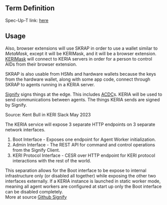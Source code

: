## Term Definition

Spec-Up-T link: <a href='https://weboftrust.github.io/WOT-terms/docs/glossary/signify-keria-request-authentication-protocol'>here</a>

## Usage

Also, browser extensions will use SKRAP in order to use a wallet similar to _MetaMask_, except it will be KERIMask, and it will be a browser extension.
[KERIMask](KERIMask) will connect to KERIA servers in order for a person to control AIDs from their browser extension.

SKRAP is also usable from HSMs and hardware wallets because the keys from the hardware wallet, along with some app code, connect through SKRAP to agents running in a KERIA server.

[Signify](signify) signs things at the edge. This includes [ACDC](ACDC)s. KERIA will be used to send communications between agents. The things KERIA sends are signed by Signify.  

Source: Kent Bull in KERI Slack May 2023

The KERIA service will expose 3 separate HTTP endpoints on 3 separate network interfaces.
1. Boot Interface - Exposes one endpoint for Agent Worker initialization.
2. Admin Interface - The REST API for command and control operations from the Signify Client.
3. KERI Protocol Interface - CESR over HTTP endpoint for KERI protocol interactions with the rest of the world.

This separation allows for the Boot interface to be expose to internal infrastructure only (or disabled all together) while exposing the other two interfaces externally. If a KERIA instance is launched in static worker mode, meaning all agent workers are configured at start up only the Boot interface can be disabled completely.  
More at source [Github Signify](https://github.com/WebOfTrust/signify/blob/main/protocol.md)

